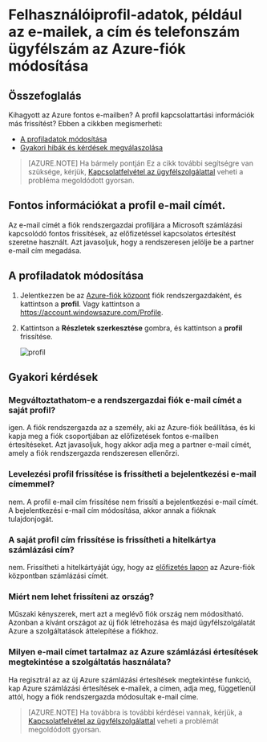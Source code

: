 <properties
    pageTitle="Hogyan módosíthatja a profiladatokat az Azure-fiók |} Microsoft Azure"
    description="Megtudhatja, hogy miként módosíthatja a profil az Azure-fiók, és válaszok a gyakori kérdésekre, például hogy miért nem tudja módosítani az Azure-fiók központban ország"
    services=""
    documentationCenter=""
    authors="genlin"
    manager="mbaldwin"
    editor=""
    tags="billing"
    />

<tags
    ms.service="billing"
    ms.workload="na"
    ms.tgt_pltfrm="na"
    ms.devlang="na"
    ms.topic="article"
    ms.date="08/17/2016"
    ms.author="genli"/>

# <a name="how-to-change-profile-information-of-your-azure-account-such-as-contact-email-address-and-phone-number"></a>Felhasználóiprofil-adatok, például az e-mailek, a cím és telefonszám ügyfélszám az Azure-fiók módosítása

## <a name="summary"></a>Összefoglalás

Kihagyott az Azure fontos e-mailben? A profil kapcsolattartási információk más frissítést? Ebben a cikkben megismerheti:

-   [A profiladatok módosítása](#how-to-change-your-profile-information)
-   [Gyakori hibák és kérdések megválaszolása](#frequently-asked-questions)

> [AZURE.NOTE] Ha bármely pontján Ez a cikk további segítségre van szüksége, kérjük, [Kapcsolatfelvétel az ügyfélszolgálattal](https://portal.azure.com/?#blade/Microsoft_Azure_Support/HelpAndSupportBlade) veheti a probléma megoldódott gyorsan.

## <a name="important-information-about-your-profile-email-address"></a>Fontos információkat a profil e-mail címét.

Az e-mail címét a fiók rendszergazdai profiljára a Microsoft számlázási kapcsolódó fontos frissítések, az előfizetéssel kapcsolatos értesítést szeretne használt. Azt javasoljuk, hogy a rendszeresen jelölje be a partner e-mail cím megadása.

## <a name="how-to-change-your-profile-information"></a>A profiladatok módosítása

1.  Jelentkezzen be az [Azure-fiók központ](https://account.windowsazure.com/) fiók rendszergazdaként, és kattintson a **profil**. Vagy kattintson a https://account.windowsazure.com/Profile.

2.  Kattintson a **Részletek szerkesztése** gombra, és kattintson a **profil** frissítése.

    ![profil](./media/billing-how-to-change-azure-account-profile/profile.png)

## <a name="frequently-asked-questions"></a>Gyakori kérdések

### <a name="can-i-change-the-account-administrator-email-address-in-my-profile"></a>Megváltoztathatom-e a rendszergazdai fiók e-mail címét a saját profil?

igen. A fiók rendszergazda az a személy, aki az Azure-fiók beállítása, és ki kapja meg a fiók csoportjában az előfizetések fontos e-mailben értesítéseket. Azt javasoljuk, hogy akkor adja meg a partner e-mail címét, amely a fiók rendszergazda rendszeresen ellenőrzi.

### <a name="does-updating-my-profile-email-also-update-my-login-email-address"></a>Levelezési profil frissítése is frissítheti a bejelentkezési e-mail címemmel?

nem. A profil e-mail cím frissítése nem frissíti a bejelentkezési e-mail címét. A bejelentkezési e-mail cím módosítása, akkor annak a fióknak tulajdonjogát.

### <a name="does-updating-my-profile-address-also-update-my-credit-card-billing-address"></a>A saját profil cím frissítése is frissítheti a hitelkártya számlázási cím?

nem. Frissítheti a hitelkártyáját úgy, hogy az [előfizetés lapon](https://account.windowsazure.com/subscriptions) az Azure-fiók központban számlázási címét.

### <a name="why-cant-i-update-the-country"></a>Miért nem lehet frissíteni az ország?

Műszaki kényszerek, mert azt a meglévő fiók ország nem módosítható. Azonban a kívánt országot az új fiók létrehozása és majd ügyfélszolgálatát Azure a szolgáltatások áttelepítése a fiókhoz.

### <a name="what-email-address-does-the-azure-billing-alerts-preview-feature-use"></a>Milyen e-mail címet tartalmaz az Azure számlázási értesítések megtekintése a szolgáltatás használata?

Ha regisztrál az az új Azure számlázási értesítések megtekintése funkció, kap Azure számlázási értesítések e-mailek, a címen, adja meg, függetlenül attól, hogy a fiók rendszergazda módosultak e-mail címe.

> [AZURE.NOTE] Ha továbbra is további kérdései vannak, kérjük, a [Kapcsolatfelvétel az ügyfélszolgálattal](https://portal.azure.com/?#blade/Microsoft_Azure_Support/HelpAndSupportBlade) veheti a problémát megoldódott gyorsan.
